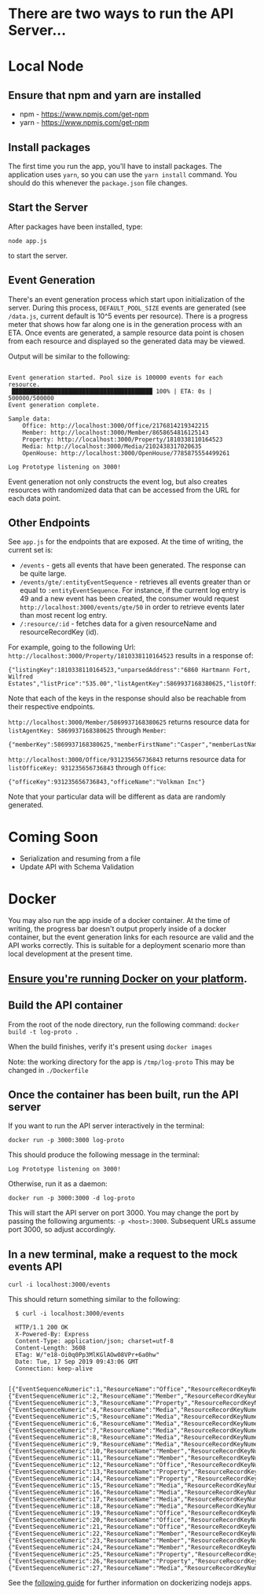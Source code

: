 # There are two ways to run the API Server...

# Local Node

## Ensure that npm and yarn are installed

* npm - https://www.npmjs.com/get-npm
* yarn - https://www.npmjs.com/get-npm

## Install packages
The first time you run the app, you'll have to install packages. The application uses `yarn`, so you can use the `yarn install` command. You should do this whenever the `package.json` file changes.

## Start the Server
After packages have been installed, type:

```node app.js```

to start the server. 

## Event Generation
There's an event generation process which start upon initialization of the server. During this process, `DEFAULT_POOL_SIZE` events are generated (see `/data.js`, current default is 10^5 events per resource). There is a progress meter that shows how far along one is in the generation process with an ETA. Once events are generated, a sample resource data point is chosen from each resource and displayed so the generated data may be viewed. 

Output will be similar to the following:

```$ node app.js

Event generation started. Pool size is 100000 events for each resource.
 ████████████████████████████████████████ 100% | ETA: 0s | 500000/500000
Event generation complete.

Sample data:
	Office: http://localhost:3000/Office/2176814219342215
	Member: http://localhost:3000/Member/8658654816125143
	Property: http://localhost:3000/Property/1810338110164523
	Media: http://localhost:3000/Media/2102438317020635
	OpenHouse: http://localhost:3000/OpenHouse/7785875554499261

Log Prototype listening on 3000!
```

Event generation not only constructs the event log, but also creates resources with randomized data that can be accessed from the URL for each data point.

## Other Endpoints

See `app.js` for the endpoints that are exposed. At the time of writing, the current set is:

* `/events` - gets all events that have been generated. The response can be quite large.
* `/events/gte/:entityEventSequence` - retrieves all events greater than or equal to `:entityEventSequence`. For instance, if the current log entry is 49 and a new event has been created, the consumer would request `http://localhost:3000/events/gte/50` in order to retrieve events later than most recent log entry.
* `/:resource/:id` - fetches data for a given resourceName and resourceRecordKey (id). 

For example, going to the following Url: `http://localhost:3000/Property/1810338110164523` results in a response of:

```
{"listingKey":1810338110164523,"unparsedAddress":"6860 Hartmann Fort, Wilfred Estates","listPrice":"535.00","listAgentKey":5869937168380625,"listOfficeKey":931235656736843}
```

Note that each of the keys in the response should also be reachable from their respective endpoints. 

`http://localhost:3000/Member/5869937168380625` returns resource data for `listAgentKey: 5869937168380625` through `Member`: 
```
{"memberKey":5869937168380625,"memberFirstName":"Casper","memberLastName":"Purdy","officeKey":7488317500604925}
```

`http://localhost:3000/Office/931235656736843` returns resource data for `listOfficeKey: 931235656736843` through `Office`:
```
{"officeKey":931235656736843,"officeName":"Volkman Inc"}
```

Note that your particular data will be different as data are randomly generated. 


# Coming Soon
* Serialization and resuming from a file
* Update API with Schema Validation


# Docker

You may also run the app inside of a docker container. At the time of writing, the progress bar doesn't output properly inside of a docker container, but the event generation links for each resource are valid and the API works correctly. This is suitable for a deployment scenario more than local development at the present time.

## [Ensure you're running Docker on your platform](https://docs.docker.com/install/).
## Build the API container

  From the root of the node directory, run the following command:
    ```docker build -t log-proto .```

  When the build finishes, verify it's present using ```docker images```

  Note: the working directory for the app is ```/tmp/log-proto```
  This may be changed in ```./Dockerfile```

## Once the container has been built, run the API server

  If you want to run the API server interactively in the terminal:

    docker run -p 3000:3000 log-proto

  This should produce the following message in the terminal:

    Log Prototype listening on 3000!

  Otherwise, run it as a daemon:

    docker run -p 3000:3000 -d log-proto

  This will start the API server on port 3000. 
  You may change the port by passing the following arguments: ```-p <host>:3000```.
  Subsequent URLs assume port 3000, so adjust accordingly.

## In a new terminal, make a request to the mock events API
    curl -i localhost:3000/events

This should return something similar to the following:

```
  $ curl -i localhost:3000/events

  HTTP/1.1 200 OK
  X-Powered-By: Express
  Content-Type: application/json; charset=utf-8
  Content-Length: 3608
  ETag: W/"e18-Oi0q0Pp3MlKGlAOw08VPr+6a0hw"
  Date: Tue, 17 Sep 2019 09:43:06 GMT
  Connection: keep-alive

  [{"EventSequenceNumeric":1,"ResourceName":"Office","ResourceRecordKeyNumeric":1,"ResourceRecordURL":"http://localhost:3000/Office/1"},{"EventSequenceNumeric":2,"ResourceName":"Member","ResourceRecordKeyNumeric":1,"ResourceRecordURL":"http://localhost:3000/Member/1"},{"EventSequenceNumeric":3,"ResourceName":"Property","ResourceRecordKeyNumeric":1,"ResourceRecordURL":"http://localhost:3000/Property/1"},{"EventSequenceNumeric":4,"ResourceName":"Media","ResourceRecordKeyNumeric":1,"ResourceRecordURL":"http://localhost:3000/Media/1"},{"EventSequenceNumeric":5,"ResourceName":"Media","ResourceRecordKeyNumeric":2,"ResourceRecordURL":"http://localhost:3000/Media/2"},{"EventSequenceNumeric":6,"ResourceName":"Media","ResourceRecordKeyNumeric":3,"ResourceRecordURL":"http://localhost:3000/Media/3"},{"EventSequenceNumeric":7,"ResourceName":"Media","ResourceRecordKeyNumeric":4,"ResourceRecordURL":"http://localhost:3000/Media/4"},{"EventSequenceNumeric":8,"ResourceName":"Media","ResourceRecordKeyNumeric":5,"ResourceRecordURL":"http://localhost:3000/Media/5"},{"EventSequenceNumeric":9,"ResourceName":"Media","ResourceRecordKeyNumeric":6,"ResourceRecordURL":"http://localhost:3000/Media/6"},{"EventSequenceNumeric":10,"ResourceName":"Member","ResourceRecordKeyNumeric":2,"ResourceRecordURL":"http://localhost:3000/Member/2"},{"EventSequenceNumeric":11,"ResourceName":"Member","ResourceRecordKeyNumeric":1,"ResourceRecordURL":"http://localhost:3000/Member/1"},{"EventSequenceNumeric":12,"ResourceName":"Office","ResourceRecordKeyNumeric":2,"ResourceRecordURL":"http://localhost:3000/Office/2"},{"EventSequenceNumeric":13,"ResourceName":"Property","ResourceRecordKeyNumeric":2,"ResourceRecordURL":"http://localhost:3000/Property/2"},{"EventSequenceNumeric":14,"ResourceName":"Property","ResourceRecordKeyNumeric":3,"ResourceRecordURL":"http://localhost:3000/Property/3"},{"EventSequenceNumeric":15,"ResourceName":"Media","ResourceRecordKeyNumeric":7,"ResourceRecordURL":"http://localhost:3000/Media/7"},{"EventSequenceNumeric":16,"ResourceName":"Media","ResourceRecordKeyNumeric":8,"ResourceRecordURL":"http://localhost:3000/Media/8"},{"EventSequenceNumeric":17,"ResourceName":"Media","ResourceRecordKeyNumeric":9,"ResourceRecordURL":"http://localhost:3000/Media/9"},{"EventSequenceNumeric":18,"ResourceName":"Media","ResourceRecordKeyNumeric":3,"ResourceRecordURL":"http://localhost:3000/Media/3"},{"EventSequenceNumeric":19,"ResourceName":"Office","ResourceRecordKeyNumeric":4,"ResourceRecordURL":"http://localhost:3000/Office/4"},{"EventSequenceNumeric":20,"ResourceName":"Office","ResourceRecordKeyNumeric":5,"ResourceRecordURL":"http://localhost:3000/Office/5"},{"EventSequenceNumeric":21,"ResourceName":"Office","ResourceRecordKeyNumeric":6,"ResourceRecordURL":"http://localhost:3000/Office/6"},{"EventSequenceNumeric":22,"ResourceName":"Member","ResourceRecordKeyNumeric":1,"ResourceRecordURL":"http://localhost:3000/Member/1"},{"EventSequenceNumeric":23,"ResourceName":"Member","ResourceRecordKeyNumeric":2,"ResourceRecordURL":"http://localhost:3000/Member/2"},{"EventSequenceNumeric":24,"ResourceName":"Member","ResourceRecordKeyNumeric":3,"ResourceRecordURL":"http://localhost:3000/Member/3"},{"EventSequenceNumeric":25,"ResourceName":"Property","ResourceRecordKeyNumeric":1,"ResourceRecordURL":"http://localhost:3000/Property/1"},{"EventSequenceNumeric":26,"ResourceName":"Property","ResourceRecordKeyNumeric":2,"ResourceRecordURL":"http://localhost:3000/Property/2"},{"EventSequenceNumeric":27,"ResourceName":"Media","ResourceRecordKeyNumeric":2,"ResourceRecordURL":"http://localhost:3000/Media/2"}]
```

  
See the [following guide](https://nodejs.org/en/docs/guides/nodejs-docker-webapp/) for further information on dockerizing nodejs apps.


